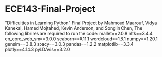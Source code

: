 # ECE143-Final-Project
"Difficulties in Learning Python" Final Project by Mahmoud Maarouf, Vidya Kanekal, Hamed Mojtahed, Kevin Anderson, and Songlin Chen,
The following librires are required to run the code:
mallet==2.0.8
nltk==3.4.4
en_core_web_sm==3.0.0
seaborn==0.11.1
wordcloud==1.8.1
numpy==1.20.1
gensim==3.8.3
spacy==3.0.3
pandas==1.2.2
matplotlib==3.3.4
plotly==4.14.3
pyLDAvis==3.2.0
